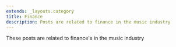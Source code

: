 ```yaml
---
extends: _layouts.category
title: Finance
description: Posts are related to finance in the music industry
---
```


These posts are related to finance's in the music industry
